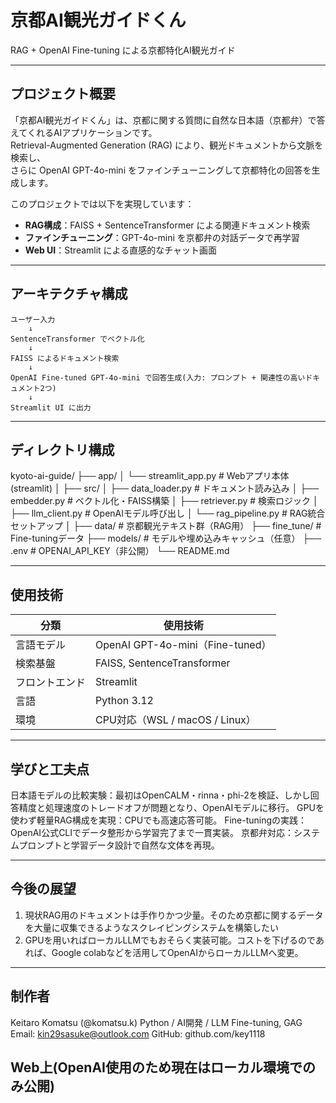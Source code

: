 # 京都AI観光ガイドくん  
RAG + OpenAI Fine-tuning による京都特化AI観光ガイド

---

## プロジェクト概要

「京都AI観光ガイドくん」は、京都に関する質問に自然な日本語（京都弁）で答えてくれるAIアプリケーションです。  
Retrieval-Augmented Generation (RAG) により、観光ドキュメントから文脈を検索し、  
さらに OpenAI GPT-4o-mini をファインチューニングして京都特化の回答を生成します。

このプロジェクトでは以下を実現しています：

- **RAG構成**：FAISS + SentenceTransformer による関連ドキュメント検索  
- **ファインチューニング**：GPT-4o-mini を京都弁の対話データで再学習  
- **Web UI**：Streamlit による直感的なチャット画面  

---

## アーキテクチャ構成

```text
ユーザー入力
    ↓
SentenceTransformer でベクトル化
    ↓
FAISS によるドキュメント検索
    ↓
OpenAI Fine-tuned GPT-4o-mini で回答生成(入力: プロンプト + 関連性の高いドキュメント2つ)
    ↓
Streamlit UI に出力

```
---

## ディレクトリ構成

kyoto-ai-guide/
├── app/
│   └── streamlit_app.py          # Webアプリ本体(streamlit)
│
├── src/
│   ├── data_loader.py            # ドキュメント読み込み
│   ├── embedder.py               # ベクトル化・FAISS構築
│   ├── retriever.py              # 検索ロジック
│   ├── llm_client.py             # OpenAIモデル呼び出し
│   └── rag_pipeline.py           # RAG統合セットアップ
│
├── data/                         # 京都観光テキスト群（RAG用）
├── fine_tune/                    # Fine-tuningデータ
├── models/                       # モデルや埋め込みキャッシュ（任意）
├── .env                          # OPENAI_API_KEY（非公開）
└── README.md

---

## 使用技術
| 分類      | 使用技術                           |
| ------- | ------------------------------ |
| 言語モデル   | OpenAI GPT-4o-mini（Fine-tuned） |
| 検索基盤    | FAISS, SentenceTransformer     |
| フロントエンド | Streamlit                      |
| 言語      | Python 3.12                    |
| 環境      | CPU対応（WSL / macOS / Linux）     |

---

## 学びと工夫点

日本語モデルの比較実験：最初はOpenCALM・rinna・phi-2を検証、しかし回答精度と処理速度のトレードオフが問題となり、OpenAIモデルに移行。
GPUを使わず軽量RAG構成を実現：CPUでも高速応答可能。
Fine-tuningの実践：OpenAI公式CLIでデータ整形から学習完了まで一貫実装。
京都弁対応：システムプロンプトと学習データ設計で自然な文体を再現。

---

## 今後の展望

1. 現状RAG用のドキュメントは手作りかつ少量。そのため京都に関するデータを大量に収集できるようなスクレイピングシステムを構築したい
2. GPUを用いればローカルLLMでもおそらく実装可能。コストを下げるのであれば、Google colabなどを活用してOpenAIからローカルLLMへ変更。

---

## 制作者

Keitaro Komatsu (@komatsu.k)
Python / AI開発 / LLM Fine-tuning, GAG
Email: kin29sasuke@outlook.com
GitHub: github.com/key1118


## Web上(OpenAI使用のため現在はローカル環境でのみ公開)

